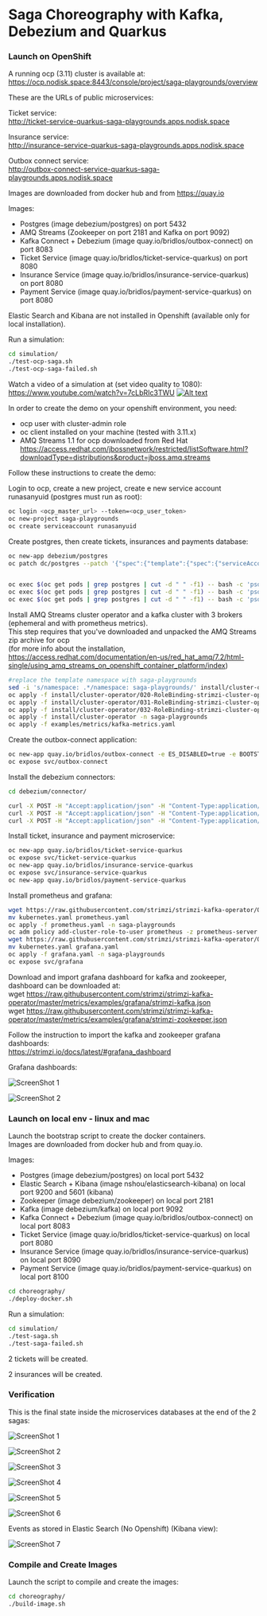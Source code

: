 Saga Choreography with Kafka, Debezium and Quarkus
=============================

### Launch on OpenShift

A running ocp (3.11) cluster is available at:<br>
https://ocp.nodisk.space:8443/console/project/saga-playgrounds/overview

These are the URLs of public microservices:

Ticket service:<br>
http://ticket-service-quarkus-saga-playgrounds.apps.nodisk.space

Insurance service:<br>
http://insurance-service-quarkus-saga-playgrounds.apps.nodisk.space

Outbox connect service:<br>
http://outbox-connect-service-quarkus-saga-playgrounds.apps.nodisk.space

Images are downloaded from docker hub and from https://quay.io

Images:
 - Postgres (image debezium/postgres) on port 5432
 - AMQ Streams (Zookeeper on port 2181 and Kafka on port 9092)
 - Kafka Connect + Debezium (image quay.io/bridlos/outbox-connect) on port 8083
 - Ticket Service (image quay.io/bridlos/ticket-service-quarkus) on port 8080
 - Insurance Service (image quay.io/bridlos/insurance-service-quarkus) on port 8080
 - Payment Service (image quay.io/bridlos/payment-service-quarkus) on port 8080

 Elastic Search and Kibana are not installed in Openshift (available only for local installation).

 Run a simulation:

```bash
cd simulation/
./test-ocp-saga.sh
./test-ocp-saga-failed.sh
```

Watch a video of a simulation at (set video quality to 1080):<br>
https://www.youtube.com/watch?v=7cLbRIc3TWU
[![Alt text](http://www.myiconfinder.com/uploads/iconsets/32-32-3a1eef40f04875d93dd6545f2f1b727e-youtube.png)](https://www.youtube.com/watch?v=7cLbRIc3TWU)

In order to create the demo on your openshift environment, you need:
 - ocp user with cluster-admin role
 - oc client installed on your machine (tested with 3.11.x)
 - AMQ Streams 1.1 for ocp downloaded from Red Hat<br>
 https://access.redhat.com/jbossnetwork/restricted/listSoftware.html?downloadType=distributions&product=jboss.amq.streams

Follow these instructions to create the demo:

Login to ocp, create a new project, create e new service account runasanyuid (postgres must run as root):
```bash
oc login <ocp_master_url> --token=<ocp_user_token>
oc new-project saga-playgrounds
oc create serviceaccount runasanyuid
```

Create postgres, then create tickets, insurances and payments database:
```bash
oc new-app debezium/postgres
oc patch dc/postgres --patch '{"spec":{"template":{"spec":{"serviceAccountName": "runasanyuid"}}}}'


oc exec $(oc get pods | grep postgres | cut -d " " -f1) -- bash -c 'psql -h localhost -p 5432 -U postgres -c "CREATE DATABASE tickets;"'
oc exec $(oc get pods | grep postgres | cut -d " " -f1) -- bash -c 'psql -h localhost -p 5432 -U postgres -c "CREATE DATABASE payments;"'
oc exec $(oc get pods | grep postgres | cut -d " " -f1) -- bash -c 'psql -h localhost -p 5432 -U postgres -c "CREATE DATABASE insurances;"'
```

Install AMQ Streams cluster operator and a kafka cluster with 3 brokers (ephemeral and with prometheus metrics).<br>
This step requires that you've downloaded and unpacked the AMQ Streams zip archive for ocp <br>
(for more info about the installation, https://access.redhat.com/documentation/en-us/red_hat_amq/7.2/html-single/using_amq_streams_on_openshift_container_platform/index)


```bash
#replace the template namespace with saga-playgrounds
sed -i 's/namespace: .*/namespace: saga-playgrounds/' install/cluster-operator/*RoleBinding*.yaml
oc apply -f install/cluster-operator/020-RoleBinding-strimzi-cluster-operator.yaml -n saga-playgrounds
oc apply -f install/cluster-operator/031-RoleBinding-strimzi-cluster-operator-entity-operator-delegation.yaml -n saga-playgrounds
oc apply -f install/cluster-operator/032-RoleBinding-strimzi-cluster-operator-topic-operator-delegation.yaml -n saga-playgrounds
oc apply -f install/cluster-operator -n saga-playgrounds
oc apply -f examples/metrics/kafka-metrics.yaml
```

Create the outbox-connect application:
```bash
oc new-app quay.io/bridlos/outbox-connect -e ES_DISABLED=true -e BOOTSTRAP_SERVERS=my-cluster-kafka-bootstrap:9092 -e GROUP_ID=1 -e CONNECT_KEY_CONVERTER_SCHEMAS_ENABLE=false -e CONNECT_VALUE_CONVERTER_SCHEMAS_ENABLE=false -e CONFIG_STORAGE_TOPIC=my-connect-configs -e OFFSET_STORAGE_TOPIC=my-connect-offsets
oc expose svc/outbox-connect
```

Install the debezium connectors:
```bash
cd debezium/connector/

curl -X POST -H "Accept:application/json" -H "Content-Type:application/json" http://<outbox-connect-url>/connectors/ -d @ticket-connector.json
curl -X POST -H "Accept:application/json" -H "Content-Type:application/json" http://<outbox-connect-url>/connectors/ -d @order-connector.json
curl -X POST -H "Accept:application/json" -H "Content-Type:application/json" http://<outbox-connect-url>/connectors/ -d @payment-connector.json
```

Install ticket, insurance and payment microservice:
```bash
oc new-app quay.io/bridlos/ticket-service-quarkus
oc expose svc/ticket-service-quarkus
oc new-app quay.io/bridlos/insurance-service-quarkus
oc expose svc/insurance-service-quarkus
oc new-app quay.io/bridlos/payment-service-quarkus
```

Install prometheus and grafana:
```bash
wget https://raw.githubusercontent.com/strimzi/strimzi-kafka-operator/0.10.0/metrics/examples/prometheus/kubernetes.yaml
mv kubernetes.yaml prometheus.yaml
oc apply -f prometheus.yaml -n saga-playgrounds
oc adm policy add-cluster-role-to-user prometheus -z prometheus-server
wget https://raw.githubusercontent.com/strimzi/strimzi-kafka-operator/0.10.0/metrics/examples/grafana/kubernetes.yaml
mv kubernetes.yaml grafana.yaml
oc apply -f grafana.yaml -n saga-playgrounds
oc expose svc/grafana
```

Download and import grafana dashboard for kafka and zookeeper, dashboard can be downloaded at:<br>
wget https://raw.githubusercontent.com/strimzi/strimzi-kafka-operator/master/metrics/examples/grafana/strimzi-kafka.json<br>
wget https://raw.githubusercontent.com/strimzi/strimzi-kafka-operator/master/metrics/examples/grafana/strimzi-zookeeper.json

Follow the instruction to import the kafka and zookeeper grafana dashboards:<br>
https://strimzi.io/docs/latest/#grafana_dashboard

Grafana dashboards:

![ScreenShot 1](choreography/images/kafka.png)

![ScreenShot 2](choreography/images/zookeeper.png)


### Launch on local env - linux and mac

Launch the bootstrap script to create the docker containers.<br>
Images are downloaded from docker hub and from quay.io.

Images:
 - Postgres (image debezium/postgres) on local port 5432
 - Elastic Search + Kibana (image nshou/elasticsearch-kibana) on local port 9200 and 5601 (kibana)
 - Zookeeper (image debezium/zookeeper) on local port 2181
 - Kafka (image debezium/kafka) on local port 9092
 - Kafka Connect + Debezium (image quay.io/bridlos/outbox-connect) on local port 8083
 - Ticket Service (image quay.io/bridlos/ticket-service-quarkus) on local port 8080
 - Insurance Service (image quay.io/bridlos/insurance-service-quarkus) on local port 8090
 - Payment Service (image quay.io/bridlos/payment-service-quarkus) on local port 8100

```bash
cd choreography/
./deploy-docker.sh
```

Run a simulation:

```bash
cd simulation/
./test-saga.sh
./test-saga-failed.sh
```

2 tickets will be created.

2 insurances will be created.

### Verification

This is the final state inside the microservices databases at the end of the 2 sagas:

![ScreenShot 1](choreography/images/ticketevent.png)

![ScreenShot 2](choreography/images/orderevent.png)

![ScreenShot 3](choreography/images/paymentevent.png)

![ScreenShot 4](choreography/images/tickettable.png)

![ScreenShot 5](choreography/images/insurancetable.png)

![ScreenShot 6](choreography/images/accounttable.png)

Events as stored in Elastic Search (No Openshift) (Kibana view):

![ScreenShot 7](choreography/images/kibana.png)

### Compile and Create Images

Launch the script to compile and create the images:

```bash
cd choreography/
./build-image.sh
```
